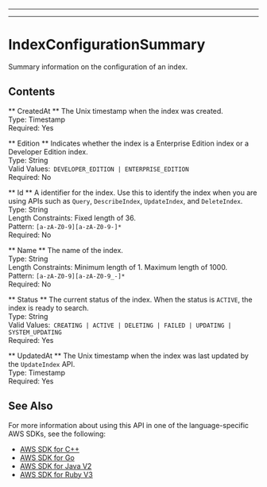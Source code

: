 --------

--------

# IndexConfigurationSummary<a name="API_IndexConfigurationSummary"></a>

Summary information on the configuration of an index\.

## Contents<a name="API_IndexConfigurationSummary_Contents"></a>

 ** CreatedAt **   <a name="Kendra-Type-IndexConfigurationSummary-CreatedAt"></a>
The Unix timestamp when the index was created\.  
Type: Timestamp  
Required: Yes

 ** Edition **   <a name="Kendra-Type-IndexConfigurationSummary-Edition"></a>
Indicates whether the index is a Enterprise Edition index or a Developer Edition index\.   
Type: String  
Valid Values:` DEVELOPER_EDITION | ENTERPRISE_EDITION`   
Required: No

 ** Id **   <a name="Kendra-Type-IndexConfigurationSummary-Id"></a>
A identifier for the index\. Use this to identify the index when you are using APIs such as `Query`, `DescribeIndex`, `UpdateIndex`, and `DeleteIndex`\.  
Type: String  
Length Constraints: Fixed length of 36\.  
Pattern: `[a-zA-Z0-9][a-zA-Z0-9-]*`   
Required: No

 ** Name **   <a name="Kendra-Type-IndexConfigurationSummary-Name"></a>
The name of the index\.  
Type: String  
Length Constraints: Minimum length of 1\. Maximum length of 1000\.  
Pattern: `[a-zA-Z0-9][a-zA-Z0-9_-]*`   
Required: No

 ** Status **   <a name="Kendra-Type-IndexConfigurationSummary-Status"></a>
The current status of the index\. When the status is `ACTIVE`, the index is ready to search\.  
Type: String  
Valid Values:` CREATING | ACTIVE | DELETING | FAILED | UPDATING | SYSTEM_UPDATING`   
Required: Yes

 ** UpdatedAt **   <a name="Kendra-Type-IndexConfigurationSummary-UpdatedAt"></a>
The Unix timestamp when the index was last updated by the `UpdateIndex` API\.  
Type: Timestamp  
Required: Yes

## See Also<a name="API_IndexConfigurationSummary_SeeAlso"></a>

For more information about using this API in one of the language\-specific AWS SDKs, see the following:
+  [AWS SDK for C\+\+](https://docs.aws.amazon.com/goto/SdkForCpp/kendra-2019-02-03/IndexConfigurationSummary) 
+  [AWS SDK for Go](https://docs.aws.amazon.com/goto/SdkForGoV1/kendra-2019-02-03/IndexConfigurationSummary) 
+  [AWS SDK for Java V2](https://docs.aws.amazon.com/goto/SdkForJavaV2/kendra-2019-02-03/IndexConfigurationSummary) 
+  [AWS SDK for Ruby V3](https://docs.aws.amazon.com/goto/SdkForRubyV3/kendra-2019-02-03/IndexConfigurationSummary) 